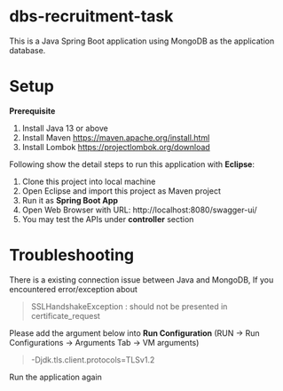 # dbs-recruitment-task

This is a Java Spring Boot application using MongoDB as the application database.

# Setup
**Prerequisite**
1. Install Java 13 or above
2. Install Maven https://maven.apache.org/install.html
3. Install Lombok https://projectlombok.org/download

Following show the detail steps to run this application with **Eclipse**:
1. Clone this project into local machine
2. Open Eclipse and import this project as Maven project
3. Run it as **Spring Boot App**
4. Open Web Browser with URL: http://localhost:8080/swagger-ui/
5. You may test the APIs under **controller** section

# Troubleshooting
There is a existing connection issue between Java and MongoDB, If you encountered error/exception about 
>SSLHandshakeException : should not be presented in certificate_request
  
  
Please add the argument below into **Run Configuration** (RUN -> Run Configurations -> Arguments Tab -> VM arguments)
>-Djdk.tls.client.protocols=TLSv1.2
  
Run the application again
 
